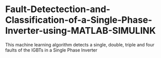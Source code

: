 # Fault-Detectection-and-Classification-of-a-Single-Phase-Inverter-using-MATLAB-SIMULINK
This machine learning algorithm detects a single, double, triple and four faults of the IGBTs in a Single Phase Inverter
